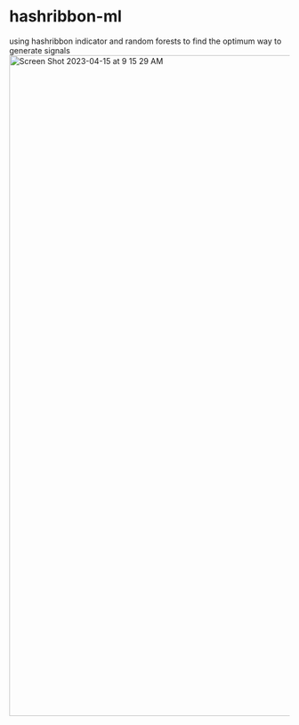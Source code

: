 # hashribbon-ml
using hashribbon indicator and random forests to find the optimum way to generate signals
<img width="1187" alt="Screen Shot 2023-04-15 at 9 15 29 AM" src="https://user-images.githubusercontent.com/49564726/232240661-b4164fa1-a694-4b9b-b3a9-391aade9a8b6.png">
